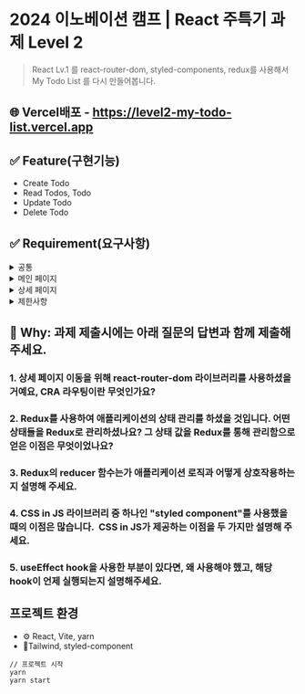 # 2024 이노베이션 캠프 | React 주특기 과제 Level 2

> React Lv.1 를 react-router-dom, styled-components, redux를 사용해서 My Todo List 를 다시 만들어봅니다.

## 🌐 Vercel배포 - https://level2-my-todo-list.vercel.app

## ✅ Feature(구현기능)

- Create Todo
- Read Todos, Todo
- Update Todo
- Delete Todo

## ✅ Requirement(요구사항)

<details>
<summary>공통</summary>

- **todos 데이터는 리덕스를 사용해서 전역으로 상태를 관리합니다.**
- todos 모듈은 **`Ducks 패턴`**으로 구현합니다.
</details>

<details>
<summary>메인 페이지</summary>

- **디자인과 화면 구성은 자유롭게 구현합니다.**
- **Todo의 상태에 “완료” 그룹과 “진행중" 그룹을 나뉘어서 보이도록 구현**합니다. 예시 영상 꼭 위, 아래가 아니어도 되며 창의적으로 구현해도 됩니다.
- **Todo를 추가하면 제목 `input`과 내용 `input`은 다시 빈 값이 되도록 구현**합니다.
- **input에 값이 있는 상태에서 상세페이지로 이동하는 경우, input의 value가 초기화** 되도록 구현합니다.
- Todo의 완료상태**가 `true`**이면**,** 상태 버튼의 라벨을 **“취소”, `false`** 이면 라벨을 “**완료”** 로 보이도록 구현합니다.
- 전체 화면의 **최대 넓이는 `1200px`, 최소 넓이는 `800px`로 제한**하고, **컨텐츠를 화면의 가운데로 배치** 합니다.
- `상세보기` 클릭하면 **Todo의 상세 페이지로 이동**합니다. 상세 페이지에서 보여야 하는 내용은 아래 토글에서 별도 안내합니다.

</details>

<details>
<summary>상세 페이지</summary>

- 상세 페이지의 디자인과 화면 구성은 자유롭게 구현하되, 아래 요소들은 보여야 합니다. - Todo의 ID - Todo의 제목 - Todo의 내용 - `이전으로` 버튼 - `이전으로` 버튼을 구현하고, `이전으로` 버튼을 클릭하면 리스트 화면으로 되돌아 갑니다.
</details>

<details>
<summary>제한사항</summary>

- map을 사용할 때 **반드시 key**을 넣어야 하며, `map` 의 **index를 사용을 금지**합니다. 이것을 금지하는 이유는 강의에 다루었습니다.
- Todo Id 생성 시 `todos.length` 사용해서 생성하지 않습니다. `todos.length` 을 사용해서 id 생성 시 **발생할 수 있는 문제점에 대해 고민**해보시길 바랍니다.
</details>

## 💬 Why: 과제 제출시에는 아래 질문의 답변과 함께 제출해주세요.

### 1. 상세 페이지 이동을 위해 react-router-dom 라이브러리를 사용하셨을 거예요, CRA 라우팅이란 무엇인가요?

### 2. Redux를 사용하여 애플리케이션의 상태 관리를 하셨을 것입니다. 어떤 상태들을 Redux로 관리하셨나요? 그 상태 값을 Redux를 통해 관리함으로 얻은 이점은 무엇이었나요?

### 3. Redux의 reducer 함수는가 애플리케이션 로직과 어떻게 상호작용하는지 설명해 주세요.

### 4. CSS in JS 라이브러리 중 하나인 "styled component"를 사용했을 때의 이점은 많습니다.  CSS in JS가 제공하는 이점을 두 가지만 설명해 주세요.

### 5. useEffect hook을 사용한 부분이 있다면, 왜 사용해야 했고, 해당 hook이 언제 실행되는지 설명해주세요.

## 프로젝트 환경

- ⚙️ React, Vite, yarn
- 🔮Tailwind, styled-component

```
// 프로젝트 시작
yarn
yarn start
```
